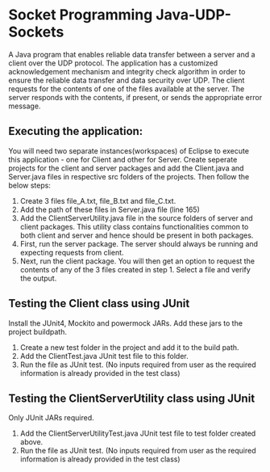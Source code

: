 # Socket Programming Java-UDP-Sockets
A Java program that enables reliable data transfer between a server and a client over the UDP protocol. The application has a customized acknowledgement mechanism and integrity check algorithm in order to ensure the reliable data transfer and data security over UDP.
The client requests for the contents of one of the files available at the server. The server responds with the contents, if present, or sends the appropriate error message.


## Executing the application:
You will need two separate instances(workspaces) of Eclipse to execute this application - one for Client and other for Server.
Create seperate projects for the client and server packages and add the Client.java and Server.java files in respective src folders of the projects. Then follow the below steps:

1. Create 3 files file_A.txt, file_B.txt and file_C.txt.
2. Add the path of these files in Server.java file (line 165)
3. Add the ClientServerUtility.java file in the source folders of server and client packages. This utility class contains functionalities common to both client and server and hence should be present in both packages.
4. First, run the server package. The server should always be running and expecting requests from client.
5. Next, run the client package. You will then get an option to request the contents of any of the 3 files created in step 1. Select a file and verify the output. 


## Testing the Client class using JUnit
Install the JUnit4, Mockito and powermock JARs. Add these jars to the project buildpath.

1. Create a new test folder in the project and add it to the build path.
2. Add the ClientTest.java JUnit test file to this folder.
3. Run the file as JUnit test. (No inputs required from user as the required information is already provided in the test class)


## Testing the ClientServerUtility class using JUnit
Only JUnit JARs required.

1. Add the ClientServerUtilityTest.java JUnit test file to test folder created above.   
2. Run the file as JUnit test. (No inputs required from user as the required information is already provided in the test class)
